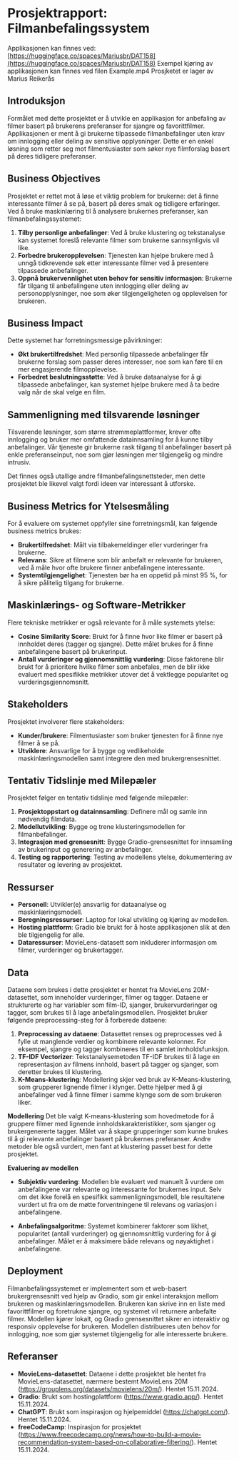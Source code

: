 # **Prosjektrapport: Filmanbefalingssystem**

Applikasjonen kan finnes ved: [https://huggingface.co/spaces/Mariusbr/DAT158](https://huggingface.co/spaces/Mariusbr/DAT158)
Exempel kjøring av applikasjonen kan finnes ved filen Example.mp4
Prosjketet er lager av Marius Reikerås

## **Introduksjon**
Formålet med dette prosjektet er å utvikle en applikasjon for anbefaling av filmer basert på brukerens preferanser for sjangre og favorittfilmer. Applikasjonen er ment å gi brukerne tilpassede filmanbefalinger uten krav om innlogging eller deling av sensitive opplysninger. Dette er en enkel løsning som retter seg mot filmentusiaster som søker nye filmforslag basert på deres tidligere preferanser.

## **Business Objectives**
Prosjektet er rettet mot å løse et viktig problem for brukerne: det å finne interessante filmer å se på, basert på deres smak og tidligere erfaringer. Ved å bruke maskinlæring til å analysere brukernes preferanser, kan filmanbefalingssystemet:

1. **Tilby personlige anbefalinger**: Ved å bruke klustering og tekstanalyse kan systemet foreslå relevante filmer som brukerne sannsynligvis vil like.
2. **Forbedre brukeropplevelsen**: Tjenesten kan hjelpe brukere med å unngå tidkrevende søk etter interessante filmer ved å presentere tilpassede anbefalinger.
3. **Oppnå brukervennlighet uten behov for sensitiv informasjon**: Brukerne får tilgang til anbefalingene uten innlogging eller deling av personopplysninger, noe som øker tilgjengeligheten og opplevelsen for brukeren.

## **Business Impact**
Dette systemet har forretningsmessige påvirkninger:

- **Økt brukertilfredshet**: Med personlig tilpassede anbefalinger får brukerne forslag som passer deres interesser, noe som kan føre til en mer engasjerende filmopplevelse.
- **Forbedret beslutningsstøtte**: Ved å bruke dataanalyse for å gi tilpassede anbefalinger, kan systemet hjelpe brukere med å ta bedre valg når de skal velge en film.

## **Sammenligning med tilsvarende løsninger**
Tilsvarende løsninger, som større strømmeplattformer, krever ofte innlogging og bruker mer omfattende datainnsamling for å kunne tilby anbefalinger. Vår tjeneste gir brukerne rask tilgang til anbefalinger basert på enkle preferanseinput, noe som gjør løsningen mer tilgjengelig og mindre intrusiv.

Det finnes også utallige andre filmanbefalingsnettsteder, men dette prosjektet ble likevel valgt fordi ideen var interessant å utforske.

## **Business Metrics for Ytelsesmåling**
For å evaluere om systemet oppfyller sine forretningsmål, kan følgende business metrics brukes:

- **Brukertilfredshet**: Målt via tilbakemeldinger eller vurderinger fra brukerne.
- **Relevans**: Sikre at filmene som blir anbefalt er relevante for brukeren, ved å måle hvor ofte brukere finner anbefalingene interessante.
- **Systemtilgjengelighet**: Tjenesten bør ha en oppetid på minst 95 %, for å sikre pålitelig tilgang for brukerne.

## **Maskinlærings- og Software-Metrikker**
Flere tekniske metrikker er også relevante for å måle systemets ytelse:

- **Cosine Similarity Score**: Brukt for å finne hvor like filmer er basert på innholdet deres (tagger og sjangre). Dette målet brukes for å finne anbefalingene basert på brukerinput.
- **Antall vurderinger og gjennomsnittlig vurdering**: Disse faktorene blir brukt for å prioritere hvilke filmer som anbefales, men de blir ikke evaluert med spesifikke metrikker utover det å vektlegge popularitet og vurderingsgjennomsnitt.

## **Stakeholders**
Prosjektet involverer flere stakeholders:

- **Kunder/brukere**: Filmentusiaster som bruker tjenesten for å finne nye filmer å se på.
- **Utviklere**: Ansvarlige for å bygge og vedlikeholde maskinlæringsmodellen samt integrere den med brukergrensesnittet.

## **Tentativ Tidslinje med Milepæler**
Prosjektet følger en tentativ tidslinje med følgende milepæler:

1. **Prosjektoppstart og datainnsamling**: Definere mål og samle inn nødvendig filmdata.
2. **Modellutvikling**: Bygge og trene klusteringsmodellen for filmanbefalinger.
3. **Integrasjon med grensesnitt**: Bygge Gradio-grensesnittet for innsamling av brukerinput og generering av anbefalinger.
4. **Testing og rapportering**: Testing av modellens ytelse, dokumentering av resultater og levering av prosjektet.

## **Ressurser**
- **Personell**: Utvikler(e) ansvarlig for dataanalyse og maskinlæringsmodell.
- **Beregningsressurser**: Laptop for lokal utvikling og kjøring av modellen.
- **Hosting plattform**: Gradio ble brukt for å hoste applikasjonen slik at den ble tilgjengelig for alle.
- **Dataressurser**: MovieLens-datasett som inkluderer informasjon om filmer, vurderinger og brukertagger.

## **Data**
Dataene som brukes i dette prosjektet er hentet fra MovieLens 20M-datasettet, som inneholder vurderinger, filmer og tagger. Dataene er strukturerte og har variabler som film-ID, sjanger, brukervurderinger og tagger, som brukes til å lage anbefalingsmodellen. Prosjektet bruker følgende preprocessing-steg for å forberede dataene:

1. **Preprocessing av dataene**: Datasettet renses og preprocesses ved å fylle ut manglende verdier og kombinere relevante kolonner. For eksempel, sjangre og tagger kombineres til en samlet innholdsfunksjon.
2. **TF-IDF Vectorizer**: Tekstanalysemetoden TF-IDF brukes til å lage en representasjon av filmens innhold, basert på tagger og sjanger, som deretter brukes til klustering.
3. **K-Means-klustering**: Modellering skjer ved bruk av K-Means-klustering, som grupperer lignende filmer i klynger. Dette hjelper med å gi anbefalinger ved å finne filmer i samme klynge som de som brukeren liker.

**Modellering**
Det ble valgt K-means-klustering som hovedmetode for å gruppere filmer med lignende innholdskarakteristikker, som sjanger og brukergenererte tagger. Målet var å skape grupperinger som kunne brukes til å gi relevante anbefalinger basert på brukernes preferanser. Andre metoder ble også vurdert, men fant at klustering passet best for dette prosjektet.

**Evaluering av modellen**
- **Subjektiv vurdering**: Modellen ble evaluert ved manuelt å vurdere om anbefalingene var relevante og interessante for brukernes input. Selv om det ikke forelå en spesifikk sammenligningsmodell, ble resultatene vurdert ut fra om de møtte forventningene til relevans og variasjon i anbefalingene. 

- **Anbefalingsalgoritme**: Systemet kombinerer faktorer som likhet, popularitet (antall vurderinger) og gjennomsnittlig vurdering for å gi anbefalinger. Målet er å maksimere både relevans og nøyaktighet i anbefalingene. 

## **Deployment**
Filmanbefalingssystemet er implementert som et web-basert brukergrensesnitt ved hjelp av Gradio, som gir enkel interaksjon mellom brukeren og maskinlæringsmodellen. Brukeren kan skrive inn en liste med favorittfilmer og foretrukne sjangre, og systemet vil returnere anbefalte filmer. Modellen kjører lokalt, og Gradio grensesnittet sikrer en interaktiv og responsiv opplevelse for brukeren. Modellen distribueres uten behov for innlogging, noe som gjør systemet tilgjengelig for alle interesserte brukere.

## **Referanser**
- **MovieLens-datasettet**: Dataene i dette prosjektet ble hentet fra MovieLens-datasettet, nærmere bestemt MovieLens 20M (https://grouplens.org/datasets/movielens/20m/). Hentet 15.11.2024.
- **Gradio**: Brukt som hostingplattform (https://www.gradio.app/). Hentet 15.11.2024.
- **ChatGPT**: Brukt som inspirasjon og hjelpemiddel (https://chatgpt.com/). Hentet 15.11.2024.
- **freeCodeCamp**: Inspirasjon for prosjektet (https://www.freecodecamp.org/news/how-to-build-a-movie-recommendation-system-based-on-collaborative-filtering/). Hentet 15.11.2024.
